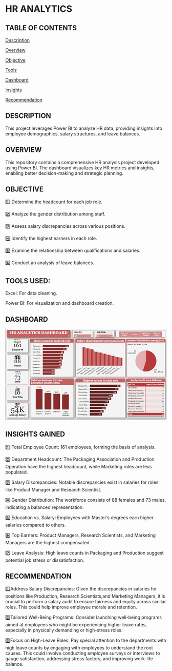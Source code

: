 # HR ANALYTICS

## TABLE OF CONTENTS 
 [Description]() 
 
 [Overview]()
 
 [Objective]() 
 
 [Tools]()
 
 [Dashboard]()
 
 [Insights]() 
 
 [Recommendation]()

 ## DESCRIPTION 
 This project leverages Power BI to analyze HR data, providing insights into employee demographics, salary structures, and leave balances.
 
## OVERVIEW 
This repository contains a comprehensive HR analysis project developed using Power BI. The dashboard visualizes key HR metrics and insights, enabling better decision-making and strategic planning.

## OBJECTIVE 
1️⃣ Determine the headcount for each job role.

2️⃣ Analyze the gender distribution among staff.

3️⃣ Assess salary discrepancies across various positions.

4️⃣ Identify the highest earners in each role.

5️⃣ Examine the relationship between qualifications and salaries.

6️⃣ Conduct an analysis of leave balances.

## TOOLS USED:

Excel: For data cleaning.

Power BI: For visualization and dashboard creation.

## DASHBOARD 
![HR DASHBOARD](HR%20DASHBOARD.png)


## INSIGHTS GAINED

 1️⃣ Total Employee Count: 161 employees, forming the basis of analysis.

 2️⃣ Department Headcount: The Packaging Association and Production Operation have the highest headcount, while Marketing roles are less populated.

3️⃣ Salary Discrepancies: Notable discrepancies exist in salaries for roles like Product Manager and Research Scientist.

4️⃣ Gender Distribution: The workforce consists of 88 females and 73 males, indicating a balanced representation.

5️⃣ Education vs. Salary: Employees with Master’s degrees earn higher salaries compared to others.

6️⃣ Top Earners: Product Managers, Research Scientists, and Marketing Managers are the highest compensated.

7️⃣ Leave Analysis: High leave counts in Packaging and Production suggest potential job stress or dissatisfaction.



## RECOMMENDATION 
1️⃣Address Salary Discrepancies: Given the discrepancies in salaries for positions like Production, Research Scientists,and Marketing Managers, it is crucial to perform a salary audit to ensure fairness and equity across similar roles. This could help improve employee morale and retention.

2️⃣Tailored Well-Being Programs: Consider launching well-being programs aimed at employees who might be experiencing higher leave rates, especially in physically demanding or high-stress roles.

3️⃣Focus on High-Leave Roles: Pay special attention to the departments with high leave counts by engaging with employees to understand the root causes. This could involve conducting employee surveys or interviews to gauge satisfaction, addressing stress factors, and improving work-life balance.

